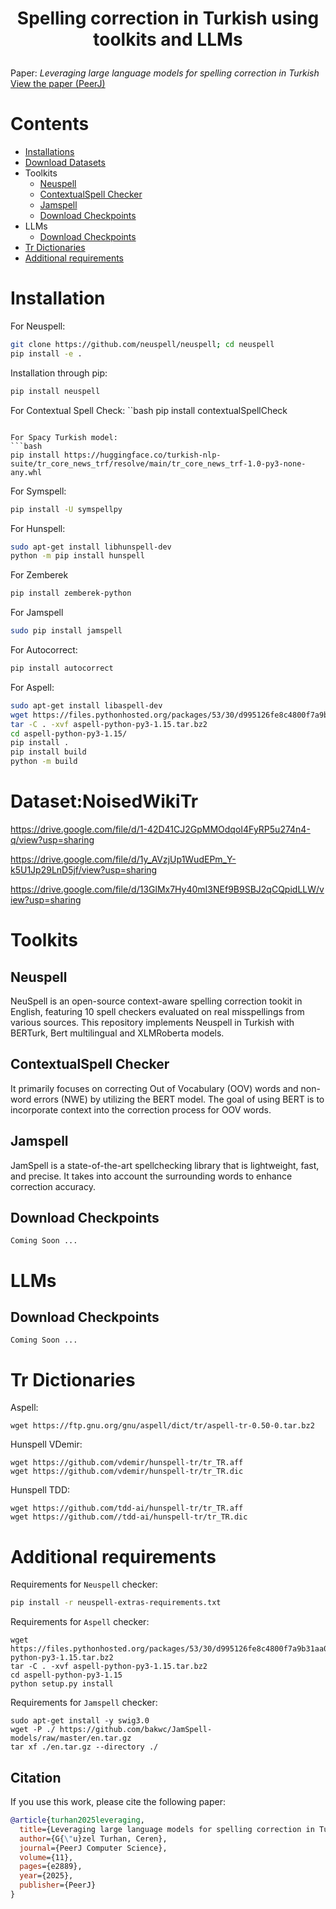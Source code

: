 <h1 align="center">
<p>Spelling correction in Turkish using toolkits and LLMs
</h1>

Paper: *Leveraging large language models for spelling correction in Turkish*  
[View the paper (PeerJ)](https://peerj.com/articles/cs-2889)  
# Contents

- [Installations](#Installation)
- [Download Datasets](#Dataset:NoisedWikiTr)
- Toolkits
    - [Neuspell](#Neuspell)
    - [ContextualSpell Checker](#ContextualSpell-Checker)
    - [Jamspell](#Jamspell) 
    - [Download Checkpoints](#Download-Checkpoints)
- LLMs
    - [Download Checkpoints](#Download-Checkpoints)
- [Tr Dictionaries](#Tr-Dictionaries)
- [Additional requirements](#Additional-requirements)

# Installation 

For Neuspell:

```bash
git clone https://github.com/neuspell/neuspell; cd neuspell
pip install -e .
```

Installation through pip:
```bash
pip install neuspell
```

For Contextual Spell Check:
``bash
pip install contextualSpellCheck
```

For Spacy Turkish model:
```bash
pip install https://huggingface.co/turkish-nlp-suite/tr_core_news_trf/resolve/main/tr_core_news_trf-1.0-py3-none-any.whl
```

For Symspell:
```bash
pip install -U symspellpy
```

For Hunspell:
```bash
sudo apt-get install libhunspell-dev
python -m pip install hunspell
```
For Zemberek 
```bash
pip install zemberek-python
```

For Jamspell 
```bash
sudo pip install jamspell
```
For Autocorrect:
```bash
pip install autocorrect
```

For Aspell:
```bash
sudo apt-get install libaspell-dev
wget https://files.pythonhosted.org/packages/53/30/d995126fe8c4800f7a9b31aa0e7e5b2896f5f84db4b7513df746b2a286da/aspell-python-py3-1.15.tar.bz2
tar -C . -xvf aspell-python-py3-1.15.tar.bz2
cd aspell-python-py3-1.15/
pip install .
pip install build
python -m build
```

# Dataset:NoisedWikiTr

https://drive.google.com/file/d/1-42D41CJ2GpMMOdqoI4FyRP5u274n4-q/view?usp=sharing

https://drive.google.com/file/d/1y_AVzjUp1WudEPm_Y-k5U1Jp29LnD5jf/view?usp=sharing

https://drive.google.com/file/d/13GlMx7Hy40mI3NEf9B9SBJ2qCQpidLLW/view?usp=sharing


# Toolkits

## Neuspell

NeuSpell is an open-source context-aware spelling correction tookit in English, featuring 10 spell checkers evaluated on real misspellings from various sources. This repository implements Neuspell in Turkish with BERTurk, Bert multilingual and XLMRoberta models.

## ContextualSpell Checker

It primarily focuses on correcting Out of Vocabulary (OOV) words and non-word errors (NWE) by utilizing the BERT model. The goal of using BERT is to incorporate context into the correction process for OOV words.

## Jamspell

JamSpell is a state-of-the-art spellchecking library that is lightweight, fast, and precise. It takes into account the surrounding words to enhance correction accuracy.

## Download Checkpoints
```
Coming Soon ...
```

# LLMs

## Download Checkpoints
```
Coming Soon ...
```

# Tr Dictionaries
Aspell:
```
wget https://ftp.gnu.org/gnu/aspell/dict/tr/aspell-tr-0.50-0.tar.bz2
```

Hunspell VDemir:
```
wget https://github.com/vdemir/hunspell-tr/tr_TR.aff
wget https://github.com/vdemir/hunspell-tr/tr_TR.dic
```

Hunspell TDD:
```
wget https://github.com/tdd-ai/hunspell-tr/tr_TR.aff
wget https://github.com//tdd-ai/hunspell-tr/tr_TR.dic
```

# Additional requirements

Requirements for ```Neuspell``` checker:
```bash
pip install -r neuspell-extras-requirements.txt
```

Requirements for ```Aspell``` checker:

```
wget https://files.pythonhosted.org/packages/53/30/d995126fe8c4800f7a9b31aa0e7e5b2896f5f84db4b7513df746b2a286da/aspell-python-py3-1.15.tar.bz2
tar -C . -xvf aspell-python-py3-1.15.tar.bz2
cd aspell-python-py3-1.15
python setup.py install
```

Requirements for ```Jamspell``` checker:

```
sudo apt-get install -y swig3.0
wget -P ./ https://github.com/bakwc/JamSpell-models/raw/master/en.tar.gz
tar xf ./en.tar.gz --directory ./
```

## Citation

If you use this work, please cite the following paper:

```bibtex
@article{turhan2025leveraging,
  title={Leveraging large language models for spelling correction in Turkish},
  author={G{\"u}zel Turhan, Ceren},
  journal={PeerJ Computer Science},
  volume={11},
  pages={e2889},
  year={2025},
  publisher={PeerJ}
}



